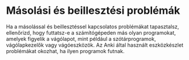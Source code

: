 # Másolási és beillesztési problémák

Ha a másolással és beillesztéssel kapcsolatos problémákat tapasztalsz, ellenőrizd, hogy futtatsz-e a számítógépeden más olyan programokat, amelyek figyelik a vágólapot, mint például a szótárprogramok, vágólapkezelők vagy vágóeszközök. Az Anki által használt eszközkészlet problémákat okozhat, ha ilyen programok futnak.
